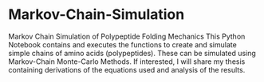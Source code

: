 # Markov-Chain-Simulation
Markov Chain Simulation of Polypeptide Folding Mechanics
This Python Notebook contains and executes the functions to create and simulate simple chains of amino acids (polypeptides). These can be simulated using Markov-Chain Monte-Carlo Methods. If interested, I will share my thesis containing derivations of the equations used and analysis of the results. 
